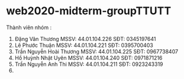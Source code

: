 # web2020-midterm-groupTTUTT
Thành viên nhóm : 
1. Đặng Vân Thương 
   MSSV: 44.01.104.226
   SĐT: 0345197641
2. Lê Phước Thuận
   MSSV: 44.01.104.221
   SĐT: 0395700403
3. Trần Nguyễn Hoài Thương
   MSSV: 44.01.104.225
   SĐT: 0967738407
4. Hồ Huỳnh Nhật Uyên
   MSSV: 44.01.104.240
   SĐT: 0971871216
5. Trần Nguyễn Anh Thi
   MSSV: 44.01.104.211
   SĐT: 0923243319
6. 
